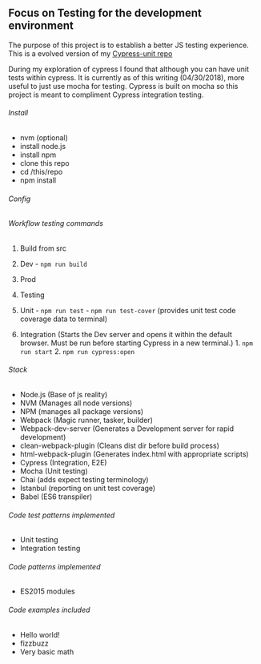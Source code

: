 ## Focus on Testing for the development environment
The purpose of this project is to establish a better JS testing experience. This is a evolved version of my [Cypress-unit repo][be0b3d00]

  [be0b3d00]: https://github.com/xxerror500xx/Cypress-unit-test-build "Using cypress for integration and unit testing."
During my exploration of cypress I found that although you can have unit tests within cypress. It is currently as of this writing (04/30/2018), more useful to just use mocha for testing. Cypress is built on mocha so this project is meant to compliment Cypress integration testing.

###### Install
  - nvm (optional)
  - install node.js
  - install npm
  - clone this repo
  - cd /this/repo
  - npm install

###### Config

###### Workflow testing commands
1. Build from src
  1. Dev
    - `npm run build`
  2. Prod


1. Testing
  1. Unit
    - `npm run test`
    - `npm run test-cover` (provides unit test code coverage data to terminal)

  2. Integration (Starts the Dev server and opens it within the default browser. Must be run before starting Cypress in a new terminal.)
    1. `npm run start`
    2. `npm run cypress:open`

###### Stack
- Node.js (Base of js reality)
- NVM (Manages all node versions)
- NPM (manages all package versions)
- Webpack (Magic runner, tasker, builder)
- Webpack-dev-server (Generates a Development server for rapid development)
- clean-webpack-plugin (Cleans dist dir before build process)
- html-webpack-plugin (Generates index.html with appropriate scripts)
- Cypress (Integration, E2E)
- Mocha (Unit testing)
- Chai (adds expect testing terminology)
- Istanbul (reporting on unit test coverage)
- Babel (ES6 transpiler)

###### Code test patterns implemented
- Unit testing
- Integration testing

###### Code patterns implemented
- ES2015 modules

###### Code examples included
- Hello world!
- fizzbuzz
- Very basic math
